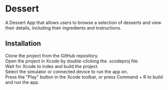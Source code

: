 # Dessert
A Dessert App that allows users to browse a selection of desserts and view their details, including their ingredients and instructions.

## Installation

Clone the project from the GitHub repository.   
Open the project in Xcode by double-clicking the .xcodeproj file.   
Wait for Xcode to index and build the project.   
Select the simulator or connected device to run the app on.   
Press the "Play" button in the Xcode toolbar, or press Command + R to build and run the app.   
 
